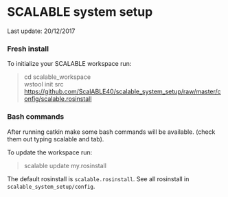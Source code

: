 SCALABLE system setup
=======

Last update: 20/12/2017  

### Fresh install

To initialize your SCALABLE workspace run:

> cd scalable_workspace  
> wstool init src https://github.com/ScalABLE40/scalable_system_setup/raw/master/config/scalable.rosinstall 

### Bash commands

After running catkin make some bash commands will be available. (check them out typing scalable and tab).

To update the workspace run:  

> scalable update my.rosinstall

The default rosinstall is <code>scalable.rosinstall</code>. See all rosinstall in <code>scalable_system_setup/config</code>.
